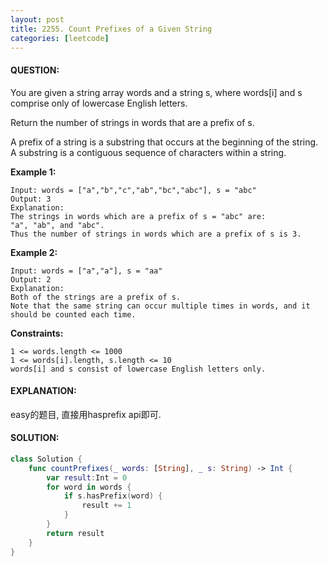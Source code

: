 ```yaml
---
layout: post
title: 2255. Count Prefixes of a Given String
categories: [leetcode]
---
```

#### QUESTION:
You are given a string array words and a string s, where words[i] and s comprise only of lowercase English letters.

Return the number of strings in words that are a prefix of s.

A prefix of a string is a substring that occurs at the beginning of the string. A substring is a contiguous sequence of characters within a string.

 

__Example 1:__
```
Input: words = ["a","b","c","ab","bc","abc"], s = "abc"
Output: 3
Explanation:
The strings in words which are a prefix of s = "abc" are:
"a", "ab", and "abc".
Thus the number of strings in words which are a prefix of s is 3.
```
__Example 2:__
```
Input: words = ["a","a"], s = "aa"
Output: 2
Explanation:
Both of the strings are a prefix of s. 
Note that the same string can occur multiple times in words, and it should be counted each time.
```

__Constraints:__
```
1 <= words.length <= 1000
1 <= words[i].length, s.length <= 10
words[i] and s consist of lowercase English letters only.
```
#### EXPLANATION:

easy的题目, 直接用hasprefix api即可.

#### SOLUTION:
```swift
class Solution {
    func countPrefixes(_ words: [String], _ s: String) -> Int {
        var result:Int = 0
        for word in words {
            if s.hasPrefix(word) {
                result += 1
            }
        }
        return result
    }
}
```
